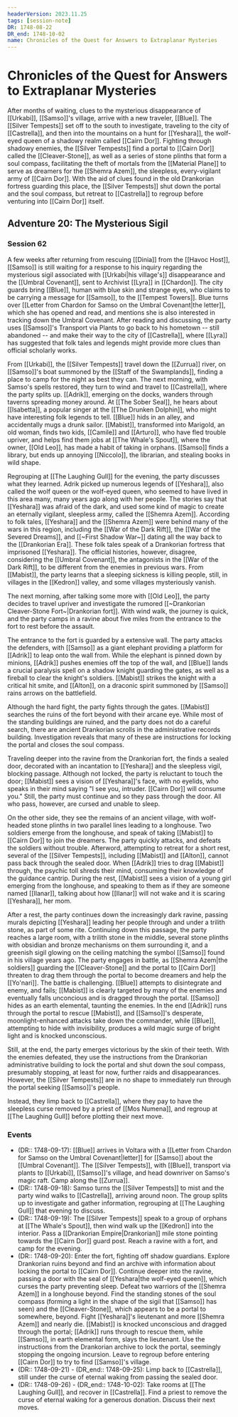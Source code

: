 ```yaml
---
headerVersion: 2023.11.25
tags: [session-note]
DR: 1748-08-22
DR_end: 1748-10-02
name: Chronicles of the Quest for Answers to Extraplanar Mysteries  
---
```

# Chronicles of the Quest for Answers to Extraplanar Mysteries  

After months of waiting, clues to the mysterious disappearance of [[Urkabi]], [[Samso]]'s village, arrive with a new traveler, [[Blue]]. The [[Silver Tempests]] set off to the south to investigate, traveling to the city of [[Castrella]], and then into the mountains on a hunt for [[Yeshara]], the wolf-eyed queen of a shadowy realm called [[Cairn Dor]]. Fighting through shadowy enemies, the [[Silver Tempests]] find a portal to [[Cairn Dor]] called the [[Cleaver-Stone]], as well as a series of stone plinths that form a soul compass, facilitating the theft of mortals from the [[Material Plane]] to serve as dreamers for the [[Shemra Azem]], the sleepless, every-vigilant army of [[Cairn Dor]]. With the aid of clues found in the old Drankorian fortress guarding this place, the [[Silver Tempests]] shut down the portal and the soul compass, but retreat to [[Castrella]] to regroup before venturing into [[Cairn Dor]] itself. 

## Adventure 20: The Mysterious Sigil

### Session 62

A few weeks after returning from rescuing [[Dinia]] from the [[Havoc Host]], [[Samso]] is still waiting for a response to his inquiry regarding the mysterious sigil associated with [[Urkabi|his village's]] disappearance and the [[Umbral Covenant]], sent to Archivist [[Lyra]] in [[Chardon]]. The city guards bring [[Blue]], human with blue skin and strange eyes, who claims to be carrying a message for [[Samso]], to the [[Tempest Towers]]. Blue turns over [[Letter from Chardon for Samso on the Umbral Covenant|the letter]], which she has opened and read, and mentions she is also interested in tracking down the Umbral Covenant. After reading and discussing, the party uses [[Samso]]'s Transport via Plants to go back to his hometown -- still abandoned -- and make their way to the city of [[Castrella]], where [[Lyra]] has suggested that folk tales and legends might provide more clues than official scholarly works. 

From [[Urkabi]], the [[Silver Tempests]] travel down the [[Zurrua]] river, on [[Samso]]'s boat summoned by the [[Staff of the Swamplands]], finding a place to camp for the night as best they can. The next morning, with Samso's spells restored, they turn to wind and travel to [[Castrella]], where the party splits up. [[Adrik]], emerging on the docks, wanders through taverns spreading money around. At [[The Sober Seal]], he hears about [[Isabetta]], a popular singer at the [[The Drunken Dolphin]], who might have interesting folk legends to tell. [[Blue]] hids in an alley, and accidentally mugs a drunk sailor. [[Mabist]], transformed into Marigold, an old woman, finds two kids, [[Camile]] and [[Arturo]], who have fled trouble upriver, and helps find them jobs at [[The Whale's Spout]], where the owner, [[Old Leo]], has made a habit of taking in orphans. [[Samso]] finds a library, but ends up annoying [[Niccolo]], the librarian, and stealing books in wild shape. 

Regrouping at [[The Laughing Gull]] for the evening, the party discusses what they learned. Adrik picked up numerous legends of [[Yeshara]], also called the wolf queen or the wolf-eyed queen, who seemed to have lived in this area many, many years ago along with her people. The stories say that [[Yeshara]] was afraid of the dark, and used some kind of magic to create an eternally vigilant, sleepless army, called the [[Shemra Azem]]. According to folk tales, [[Yeshara]] and the [[Shemra Azem]] were behind many of the wars in this region, including the [[War of the Dark Rift]], the [[War of the Severed Dreams]], and [[~First Shadow War~]] dating all the way back to the [[Drankorian Era]]. These folk tales speak of a Drankorian fortress that imprisoned [[Yeshara]]. The official histories, however, disagree, considering the [[Umbral Covenant]], the antagonists in the [[War of the Dark Rift]], to be different from the enemies in previous wars. From [[Mabist]], the party learns that a sleeping sickness is killing people, still, in villages in the [[Kedron]] valley, and some villages mysteriously vanish. 

The next morning, after talking some more with [[Old Leo]], the party decides to travel upriver and investigate the rumored [[~Drankorian Cleaver-Stone Fort~|Drankorian fort]]. With wind walk, the journey is quick, and the party camps in a ravine about five miles from the entrance to the fort to rest before the assault. 

The entrance to the fort is guarded by a extensive wall. The party attacks the defenders, with [[Samso]] as a giant elephant providing a platform for [[Adrik]] to leap onto the wall from. While the elephant is pinned down by minions, [[Adrik]] pushes enemies off the top of the wall, and [[Blue]] lands a crucial paralysis spell on a shadow knight guarding the gates, as well as a fireball to clear the knight's soldiers. [[Mabist]] strikes the knight with a critical hit smite, and [[Alton]], on a draconic spirit summoned by [[Samso]] rains arrows on the battlefield.

Although the hard fight, the party fights through the gates. [[Mabist]] searches the ruins of the fort beyond with their arcane eye. While most of the standing buildings are ruined, and the party does not do a careful search, there are ancient Drankorian scrolls in the administrative records building. Investigation reveals that many of these are instructions for locking the portal and closes the soul compass. 

Traveling deeper into the ravine from the Drankorian fort, the finds a sealed door, decorated with an incantation to [[Yeshara]] and the sleepless vigil, blocking passage. Although not locked, the party is reluctant to touch the door; [[Mabist]] sees a vision of [[Yeshara]]'s face, with no eyelids, who speaks in their mind saying "I see you, intruder. [[Cairn Dor]] will consume you." Still, the party must continue and so they pass through the door. All who pass, however, are cursed and unable to sleep. 

On the other side, they see the remains of an ancient village, with wolf-headed stone plinths in two parallel lines leading to a longhouse. Two soldiers emerge from the longhouse, and speak of taking [[Mabist]] to [[Cairn Dor]] to join the dreamers. The party quickly attacks, and defeats the soldiers without trouble. Afterword, attempting to retreat for a short rest, several of the [[Silver Tempests]], including [[Mabist]] and [[Alton]], cannot pass back through the sealed door. When [[Adrik]] tries to drag [[Mabist]] through, the psychic toll shreds their mind, consuming their knowledge of the guidance cantrip. During the rest, [[Mabist]] sees a vision of a young girl emerging from the longhouse, and speaking to them as if they are someone named [[Ilanar]], talking about how [[Ilanar]] will not wake and it is scaring [[Yeshara]], her mom.

After a rest, the party continues down the increasingly dark ravine, passing murals depicting [[Yeshara]] leading her people through and under a trilith stone, as part of some rite. Continuing down this passage, the party reaches a large room, with a trilith stone in the middle, several stone plinths with obsidian and bronze mechanisms on them surrounding it, and a greenish sigil glowing on the ceiling matching the symbol [[Samso]] found in his village years ago. The party engages in battle, as [[Shemra Azem|the soldiers]] guarding the [[Cleaver-Stone]] and the portal to [[Cairn Dor]] threaten to drag them through the portal to become dreamers and help the [[Yo'nari]]. The battle is challenging. [[Blue]] attempts to disintegrate and enemy, and fails; [[Mabist]] is clearly targeted by many of the enemies and eventually falls unconcious and is dragged through the portal. [[Samso]] hides as an earth elemental, taunting the enemies. In the end [[Adrik]] runs through the portal to rescue [[Mabist]], and [[Samso]]'s desperate, moonlight-enhanced attacks take down the commander, while [[Blue]], attempting to hide with invisibility, produces a wild magic surge of bright light and is knocked unconscious. 

Still, at the end, the party emerges victorious by the skin of their teeth. With the enemies defeated, they use the instructions from the Drankorian administrative building to lock the portal and shut down the soul compass, presumably stopping, at least for now, further raids and disappearances. However, the [[Silver Tempests]] are in no shape to immediately run through the portal seeking [[Samso]]'s people. 

Instead, they limp back to [[Castrella]], where they pay to have the sleepless curse removed by a priest of [[Mos Numena]], and regroup at [[The Laughing Gull]] before plotting their next move. 

### Events

- (DR:: 1748-09-17): [[Blue]] arrives in Voltara with a [[Letter from Chardon for Samso on the Umbral Covenant|letter]] for [[Samso]] about the [[Umbral Covenant]]. The [[Silver Tempests]], with [[Blue]], transport via plants to [[Urkabi]], [[Samso]]'s village, and head downriver on Samso's magic raft. Camp along the [[Zurrua]]. 
- (DR:: 1748-09-18): Samso turns the [[Silver Tempests]] to mist and the party wind walks to [[Castrella]], arriving around noon. The group splits up to investigate and gather information, regrouping at [[The Laughing Gull]] that evening to discuss. 
- (DR:: 1748-09-19): The [[Silver Tempests]] speak to a group of orphans at [[The Whale's Spout]], then wind walk up the [[Kedron]] into the interior. Pass a [[Drankorian Empire|Drankorian]] mile stone pointing towards the [[Cairn Dor]] guard post. Reach a ravine with a fort, and camp for the evening.
- (DR:: 1748-09-20): Enter the fort, fighting off shadow guardians. Explore Drankorian ruins beyond and find an archive with information about locking the portal to [[Cairn Dor]]. Continue deeper into the ravine, passing a door with the seal of [[Yeshara|the wolf-eyed queen]], which curses the party preventing sleep. Defeat two warriors of the [[Shemra Azem]] in a longhouse beyond. Find the standing stones of the soul compass (forming a light in the shape of the sigil that [[Samso]] has seen) and the [[Cleaver-Stone]], which appears to be a portal to somewhere, beyond. Fight [[Yeshara]]'s lieutenant and more [[Shemra Azem]] and nearly die. [[Mabist]] is knocked unconscious and dragged through the portal; [[Adrik]] runs through to rescue them, while [[Samso]], in earth elemental form, slays the lieutenant. Use the instructions from the Drankorian archive to lock the portal, seemingly stopping the ongoing incursion. Leave to regroup before entering [[Cairn Dor]] to try to find [[Samso]]'s village. 
- (DR:: 1748-09-21) - (DR_end:: 1748-09-25): Limp back to [[Castrella]], still under the curse of eternal waking from passing the sealed door. 
- (DR:: 1748-09-26) - (DR_end:: 1748-10-02): Take rooms at [[The Laughing Gull]], and recover in [[Castrella]]. Find a priest to remove the curse of eternal waking for a generous donation. Discuss their next moves. 